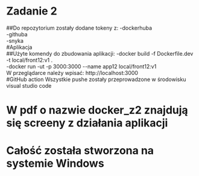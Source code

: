 # Zadanie 2

##Do repozytorium zostały dodane tokeny z:
-dockerhuba<br>
-githuba<br>
-snyka<br>
#Aplikacja        
##Użyte komendy do zbudowania aplikacji:
-docker build -f Dockerfile.dev -t local/front12:v1 . <br>
-docker run -ut -p 3000:3000 --name app12 local/front12:v1<br>
W przeglądarce należy wpisać:
http://localhost:3000<br>
#GitHub action
Wszystkie pushe zostały przeprowadzone w środowisku visual studio code<br>
# W pdf o nazwie docker_z2 znajdują się screeny z działania aplikacji
# Całość została stworzona na systemie Windows
